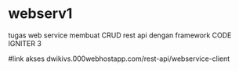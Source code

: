 # webserv1
tugas web service membuat CRUD rest api dengan framework CODE IGNITER 3

#link akses
dwikivs.000webhostapp.com/rest-api/webservice-client
